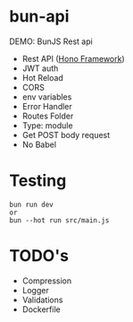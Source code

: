 # bun-api
DEMO: BunJS Rest api

- Rest API ([Hono Framework](https://honojs.dev/))
- JWT auth
- Hot Reload
- CORS
- env variables
- Error Handler
- Routes Folder
- Type: module
- Get POST body request
- No Babel

# Testing
```
bun run dev
or
bun --hot run src/main.js
```

# TODO's
- Compression
- Logger
- Validations
- Dockerfile
